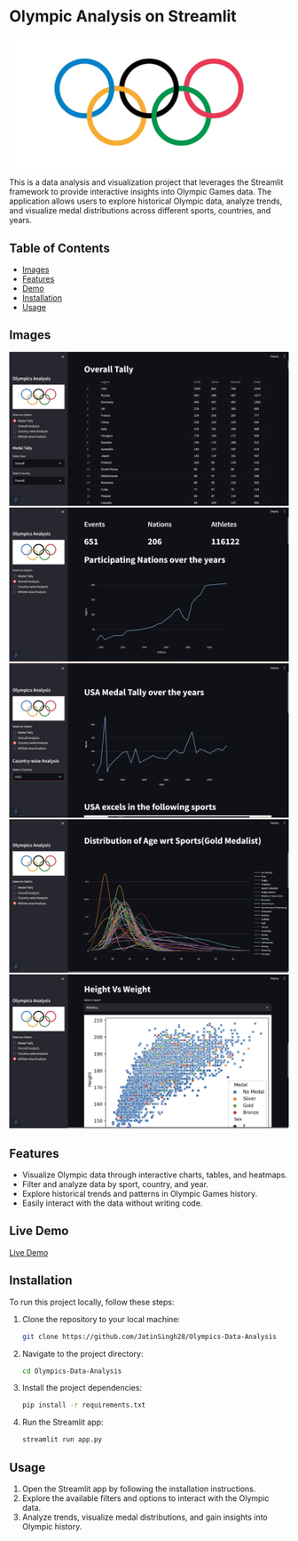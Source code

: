 # Olympic Analysis on Streamlit

![Olympic Rings](./data/Images/Olympic_logo.webp)

This is a data analysis and visualization project that leverages the Streamlit framework to provide interactive insights into Olympic Games data. The application allows users to explore historical Olympic data, analyze trends, and visualize medal distributions across different sports, countries, and years.

## Table of Contents
- [Images](#images)
- [Features](#features)
- [Demo](#demo)
- [Installation](#installation)
- [Usage](#usage)

## Images
![img](./data/Images/Screenshot%202023-09-22%20213545.png)
![img](./data/Images/Screenshot%202023-09-22%20213652.png)
![img](./data/Images/Screenshot%202023-09-22%20213731.png)
![img](./data/Images/Screenshot%202023-09-22%20213803.png)
![img](./data/Images/Screenshot%202023-09-22%20213857.png)


## Features

- Visualize Olympic data through interactive charts, tables, and heatmaps.
- Filter and analyze data by sport, country, and year.
- Explore historical trends and patterns in Olympic Games history.
- Easily interact with the data without writing code.

## Live Demo

[Live Demo](https://olympics-data-analysis.streamlit.app/)

## Installation

To run this project locally, follow these steps:

1. Clone the repository to your local machine:

   ```bash
   git clone https://github.com/JatinSingh28/Olympics-Data-Analysis

2. Navigate to the project directory:
    ```bash
    cd Olympics-Data-Analysis

3. Install the project dependencies:
    ```bash
    pip install -r requirements.txt

4. Run the Streamlit app:
    ```bash
    streamlit run app.py

## Usage

1. Open the Streamlit app by following the installation instructions.
2. Explore the available filters and options to interact with the Olympic data.
3. Analyze trends, visualize medal distributions, and gain insights into Olympic history.